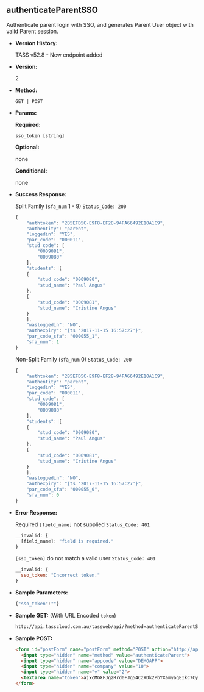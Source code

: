 **authenticateParentSSO**
----
Authenticate parent login with SSO, and generates Parent User object with valid Parent session.

* **Version History:**
	
  TASS v52.8 - New endpoint added
	
* **Version:**

  2

* **Method:**

  `GET | POST`
  
*  **Params:**

   **Required:**
 
   `sso_token [string]`
   
   **Optional:**
 
   none

   **Conditional:**

   none

* **Success Response:**
    
    Split Family (`sfa_num` 1 - 9) `Status_Code: 200`
    ```javascript
    {
		"authtoken": "2B5EFD5C-E9F8-EF28-94FA66492E10A1C9",
		"authentity": "parent",
		"loggedin": "YES",
		"par_code": "000011",
		"stud_code": [
			"0009081",
			"0009080"
		],
		"students": [
		{
			"stud_code": "0009080",
			"stud_name": "Paul Angus"
		}, 
		{
			"stud_code": "0009081",
			"stud_name": "Cristine Angus"
		}
		],
		"wasloggedin": "NO",
		"authexpiry": "{ts '2017-11-15 16:57:27'}",
		"par_code_sfa": "000055_1",
		"sfa_num": 1
	}
	```

	Non-Split Family (`sfa_num` 0) `Status_Code: 200`
    ```javascript
    {
		"authtoken": "2B5EFD5C-E9F8-EF28-94FA66492E10A1C9",
		"authentity": "parent",
		"loggedin": "YES",
		"par_code": "000011",
		"stud_code": [
			"0009081",
			"0009080"
		],
		"students": [
		{
			"stud_code": "0009080",
			"stud_name": "Paul Angus"
		}, 
		{
			"stud_code": "0009081",
			"stud_name": "Cristine Angus"
		}
		],
		"wasloggedin": "NO",
		"authexpiry": "{ts '2017-11-15 16:57:27'}",
		"par_code_sfa": "000055_0",
		"sfa_num": 0
	}
	```
 
* **Error Response:**

    Required `[field_name]` not supplied `Status_Code: 401`
    ```javascript
    __invalid: {
      [field_name]: "field is required."
    }
    ```
    
    `[sso_token]` do not match a valid user `Status_Code: 401`
    ```javascript
    __invalid: {
      sso_token: "Incorrect token."
    }
    ```
    
* **Sample Parameters:**

	```javascript
    {"sso_token":""}
	```

* **Sample GET:** (With URL Encoded `token`)

	```HTML
    http://api.tasscloud.com.au/tassweb/api/?method=authenticateParentSSO&appcode=DEMOAPP&company=10&v=2&token=ajxcMGXFJgzRrd0FJg54CzXDk2PbYXamyaqEIkC7CyQdgqU58z6OoqupTAYyvqACS6ZgJ3DnNdrGd9xaOMgoKQ%3D%3D
	```
  
* **Sample POST:**

	```HTML
    <form id="postForm" name="postForm" method="POST" action="http://api.tasscloud.com.au/tassweb/api/">
      <input type="hidden" name="method" value="authenticateParent">
      <input type="hidden" name="appcode" value="DEMOAPP">
      <input type="hidden" name="company" value="10">
      <input type="hidden" name="v" value="2">
      <textarea name="token">ajxcMGXFJgzRrd0FJg54CzXDk2PbYXamyaqEIkC7CyQdgqU58z6OoqupTAYyvqACS6ZgJ3DnNdrGd9xaOMgoKQ==</textarea>
    </form>
	```
